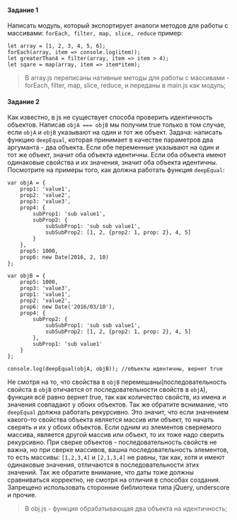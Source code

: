 #### Задание 1
Написать модуль, который экспортирует аналоги методов для работы с массивами:
`forEach, filter, map, slice, reduce`  пример:
```
let array = [1, 2, 3, 4, 5, 6];
forEach(array, item => console.log(item));
let greaterThan4 = filter(array, item => item > 4);
let sqare = map(array, item => item*item);
```
> В array.js переписаны нативные методы для работы с массивами - forEach, filter, map, slice, reduce, и переданы в main.js как модуль;

#### Задание 2
Как известно, в js не существует способа проверить идентичность объектов.
Написав `objA === objB` мы получим true только в том случае, если `objA` и `objB` указывают на один и тот же объект.
Задача: написать функцию `deepEqual`, которая принимает в качестве параметров два аргуманта - два объекта.
Если обе переменные указывают на один и тот же объект, значит оба объекта идентичны.
Если оба объекта имеют одинаковые свойства и их значения, значит оба объекта идентичны.
Посмотрите на примеры того, как должна работать функция `deepEqual`:

```
var objA = {
    prop1: 'value1',
    prop2: 'value2',
    prop3: 'value3',
    prop4: {
        subProp1: 'sub value1',
        subProp2: {
            subSubProp1: 'sub sub value1',
            subSubProp2: [1, 2, {prop2: 1, prop: 2}, 4, 5]
        }
    },
    prop5: 1000,
    prop6: new Date(2016, 2, 10)
};

var objB = {
    prop5: 1000,
    prop3: 'value3',
    prop1: 'value1',
    prop2: 'value2',
    prop6: new Date('2016/03/10'),
    prop4: {
        subProp2: {
            subSubProp1: 'sub sub value1',
            subSubProp2: [1, 2, {prop2: 1, prop: 2}, 4, 5]
        },
        subProp1: 'sub value1'
    }
};

console.log(deepEqual(objA, objB)); //объекты идентичны, вернет true
```

Не смотря на то, что свойства в `objB` перемешаны(последовательность свойста в `objB` отичается от последовательности свойств в `objA`), функция всё равно вернет true, так как количество свойств, из имена и значения совпадают у обоих объектов.
Так же обратите вснимание, что `deepEqual` должна работать рекурсивно. 
Это значит, что если значением какого-то свойства объекта является массив или объект, то начать сверять и их у обоих объектов.
Если одним из элементов сверяемого массива, является другой массив или объект, то их тоже надо сверить рекурсивно.
При сверке объектов - последовательность свойств не важна, но при сверке массивов, вашна последовательность элементов, то есть массивы: `[1,2,3,4]` и `[2,1,3,4]` не равны, так как, хотя и имеют одинаковые значения, отличаются в последовательности этих значений.
Так же обратите внимание, что даты тоже должны сравниваться корректно, не смотря на отличия в способах создания.
Запрещено использовать сторонние библиотеки типа jQuery, underscore и прочие.

> В obj.js - функция обрабатывающая два объекта на идентичность;
